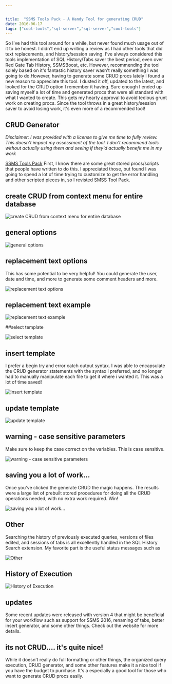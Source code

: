 ```yaml
---


title:  "SSMS Tools Pack - A Handy Tool for generating CRUD"
date: 2016-06-17
tags: ["cool-tools","sql-server","sql-server","cool-tools"]
---
```


So I've had this tool around for a while, but never found much usage out of it to be honest. I didn't end up writing a review as I had other tools that did text replacements, and history/session saving. I've always considered this tools implementation of SQL History/Tabs saver the best period, even over Red Gate Tab History, SSMSBoost, etc. However, recommending the tool solely based on it's fantastic history saver wasn't really something I was going to do.However, having to generate some CRUD procs lately I found a new reason to appreciate this tool. I dusted it off, updated to the latest, and looked for the CRUD option I remember it having. Sure enough I ended up saving myself a lot of time and generated procs that were all standard with what I wanted to create. This gets my hearty approval to avoid tedious grunt work on creating procs. Since the tool throws in a great history/session saver to avoid losing work, it's even more of a recommended tool!

## CRUD Generator

_Disclaimer: I was provided with a license to give me time to fully review. This doesn't impact my assessment of the tool. I don't recommend tools without actually using them and seeing if they'd actually benefit me in my work_

[SSMS Tools Pack](http://bit.ly/1UEbUIW)
First, I know there are some great stored procs/scripts that people have written to do this. I appreciated those, but found I was going to spend a lot of time trying to customize to get the error handling and other scripted pieces in, so I revisted SMSS Tool Pack.

## create CRUD from context menu for entire database

![create CRUD from context menu for entire database](/assets/img/create-crud-from-context-menu-for-entire-database.png)

## general options

![general options](/assets/img/general-options.png)

## replacement text options

This has some potential to be very helpful! You could generate the user, date and time, and more to generate some comment headers and more.

![replacement text options](/assets/img/replacement-text-options.png)

## replacement text example

![replacement text example](/assets/img/replacement-text-example.png)

##select template

![select template](/assets/img/select-template.png)

## insert template

I prefer a begin try and error catch output syntax. I was able to encapsulate the CRUD generator statements with the syntax I preferred, and no longer had to manually manipulate each file to get it where i wanted it. This was a lot of time saved!

![insert template](/assets/img/insert-template.png)

## update template

![update template](/assets/img/update-template.png)

## warning - case sensitive parameters

Make sure to keep the case correct on the variables. This is case sensitive.

![warning - case sensitive parameters](/assets/img/warning---case-sensitive-parameters.png)

## saving you a lot of work...

Once you've clicked the generate CRUD the magic happens.
The results were a large list of prebuilt stored procedures for doing all the CRUD operations needed, with no extra work required. Win!

![saving you a lot of work...](/assets/img/saving-you-a-lot-of-work.png)

## Other

Searching the history of previously executed queries, versions of files edited, and sessions of tabs is all excellently handled in the SQL History Search extension. My favorite part is the useful status messages such as

![Other](/assets/img/other.png)

## History of Execution

![History of Execution](/assets/img/history-of-execution.png)

## updates

Some recent updates were released with version 4 that might be beneficial for your workflow such as support for SSMS 2016, renaming of tabs, better insert generator, and some other things. Check out the website for more details.

## its not CRUD.... it's quite nice!

While it doesn't really do full formatting or other things, the organized query execution, CRUD generator, and some other features make it a nice tool if you have the budget to purchase. It's a especially a good tool for those who want to generate CRUD procs easily.
